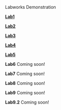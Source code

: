 Labworks Demonstration

**[Lab1](labs/lab1/index.html)**

**[Lab2](labs/lab2/index.html)**

**[Lab3](labs/lab3/index.html)**

**[Lab4](labs/lab4/index.html)**

**[Lab5](labs/lab5/main.html)**

**Lab6**
  Coming soon!

**Lab7**
  Coming soon!

**Lab8**
  Coming soon!

**Lab9**
  Coming soon!

**Lab9.2**
  Coming soon!